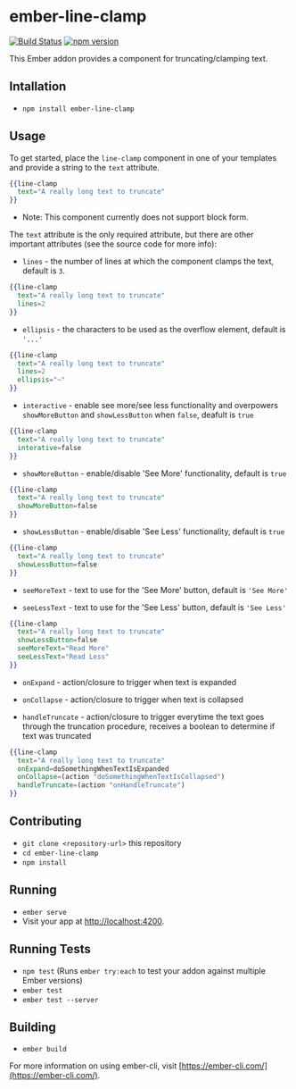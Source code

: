 # ember-line-clamp

[![Build Status](https://travis-ci.org/Luinova/ember-line-clamp.svg?branch=master)](https://travis-ci.org/Luinova/ember-line-clamp)
[![npm version](https://badge.fury.io/js/ember-line-clamp.svg)](https://badge.fury.io/js/ember-line-clamp)

This Ember addon provides a component for truncating/clamping text.

## Intallation

* `npm install ember-line-clamp`

## Usage

To get started, place the `line-clamp` component in one of your templates and provide a string to the `text` attribute.

```handlebars
{{line-clamp
  text="A really long text to truncate"
}}
```

* Note: This component currently does not support block form.

The `text` attribute is the only required attribute, but there are other important attributes (see the source code for more info):

* `lines` - the number of lines at which the component clamps the text, default is `3`.

```handlebars
{{line-clamp
  text="A really long text to truncate"
  lines=2
}}
```

* `ellipsis` - the characters to be used as the overflow element, default is `'...'`

```handlebars
{{line-clamp
  text="A really long text to truncate"
  lines=2
  ellipsis="~"
}}
```

* `interactive` - enable see more/see less functionality and overpowers `showMoreButton` and `showLessButton` when `false`, deafult is `true`

```handlebars
{{line-clamp
  text="A really long text to truncate"
  interative=false
}}
```

* `showMoreButton` - enable/disable 'See More' functionality, default is `true`

```handlebars
{{line-clamp
  text="A really long text to truncate"
  showMoreButton=false
}}
```

* `showLessButton` - enable/disable 'See Less' functionality, default is `true`

```handlebars
{{line-clamp
  text="A really long text to truncate"
  showLessButton=false
}}
```

* `seeMoreText` - text to use for the 'See More' button, default is `'See More'`

* `seeLessText` - text to use for the 'See Less' button, default is `'See Less'`

```handlebars
{{line-clamp
  text="A really long text to truncate"
  showLessButton=false
  seeMoreText="Read More"
  seeLessText="Read Less"
}}
```

* `onExpand` - action/closure to trigger when text is expanded

* `onCollapse` - action/closure to trigger when text is collapsed

* `handleTruncate` - action/closure to trigger everytime the text goes through the truncation procedure, receives a boolean to determine if text was truncated

```handlebars
{{line-clamp
  text="A really long text to truncate"
  onExpand=doSomethingWhenTextIsExpanded
  onCollapse=(action "doSomethingWhenTextIsCollapsed")
  handleTruncate=(action "onHandleTruncate")
}}
```

## Contributing

* `git clone <repository-url>` this repository
* `cd ember-line-clamp`
* `npm install`

## Running

* `ember serve`
* Visit your app at [http://localhost:4200](http://localhost:4200).

## Running Tests

* `npm test` (Runs `ember try:each` to test your addon against multiple Ember versions)
* `ember test`
* `ember test --server`

## Building

* `ember build`

For more information on using ember-cli, visit [https://ember-cli.com/](https://ember-cli.com/).
